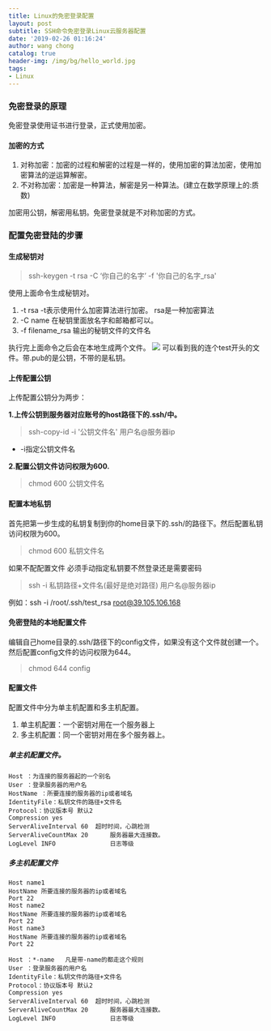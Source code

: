 ```yaml
---
title: Linux的免密登录配置
layout: post
subtitle: SSH命令免密登录Linux云服务器配置
date: '2019-02-26 01:16:24'
author: wang chong
catalog: true
header-img: /img/bg/hello_world.jpg
tags:
- Linux
---
```


### 免密登录的原理
免密登录使用证书进行登录，正式使用加密。
#### 加密的方式
1. 对称加密：加密的过程和解密的过程是一样的，使用加密的算法加密，使用加密算法的逆运算解密。
2. 不对称加密：加密是一种算法，解密是另一种算法。(建立在数学原理上的:质数)

加密用公钥，解密用私钥。免密登录就是不对称加密的方式。

### 配置免密登陆的步骤
#### 生成秘钥对
> ssh-keygen -t rsa -C ‘你自己的名字’ -f '你自己的名字_rsa'

使用上面命令生成秘钥对。
1. -t rsa   -t表示使用什么加密算法进行加密。 rsa是一种加密算法
2.  -C name  在秘钥里面放名字和邮箱都可以。
3.  -f filename_rsa 输出的秘钥文件的文件名

执行完上面命令之后会在本地生成两个文件。
![](https://user-gold-cdn.xitu.io/2019/2/21/1690e6d163e6c4fb?w=558&h=45&f=png&s=11028)
可以看到我的连个test开头的文件。带.pub的是公钥，不带的是私钥。

#### 上传配置公钥
上传配置公钥分为两步：

**1.上传公钥到服务器对应账号的host路径下的.ssh/中。**
> ssh-copy-id -i '公钥文件名' 用户名@服务器ip

- -i指定公钥文件名

**2.配置公钥文件访问权限为600.**
> chmod 600 公钥文件名

#### 配置本地私钥
首先把第一步生成的私钥复制到你的home目录下的.ssh/的路径下。然后配置私钥访问权限为600。
> chmod 600 私钥文件名

如果不配配置文件 必须手动指定私钥要不然登录还是需要密码 
> ssh -i 私钥路径+文件名(最好是绝对路径) 用户名@服务器ip

例如：ssh -i /root/.ssh/test_rsa root@39.105.106.168

#### 免密登陆的本地配置文件
编辑自己home目录的.ssh/路径下的config文件，如果没有这个文件就创建一个。然后配置config文件的访问权限为644。
> chmod 644 config

#### 配置文件
配置文件中分为单主机配置和多主机配置。
1.  单主机配置：一个密钥对用在一个服务器上
2.  多主机配置：同一个密钥对用在多个服务器上。

##### 单主机配置文件。
```
Host ：为连接的服务器起的一个别名
User ：登录服务器的用户名
HostName ：所要连接的服务器的ip或者域名
IdentityFile：私钥文件的路径+文件名
Protocol：协议版本号 默认2
Compression yes     
ServerAliveInterval 60  超时时间，心跳检测
ServerAliveCountMax 20      服务器最大连接数。
LogLevel INFO               日志等级
```
##### 多主机配置文件
```
Host name1
HostName 所要连接的服务器的ip或者域名
Port 22
Host name2
HostName 所要连接的服务器的ip或者域名
Port 22
Host name3
HostName 所要连接的服务器的ip或者域名
Port 22

Host ：*-name   凡是带-name的都走这个规则
User ：登录服务器的用户名
IdentityFile：私钥文件的路径+文件名
Protocol：协议版本号 默认2
Compression yes     
ServerAliveInterval 60  超时时间，心跳检测
ServerAliveCountMax 20      服务器最大连接数。
LogLevel INFO               日志等级
```